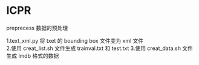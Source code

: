 # ICPR

preprecess 数据的预处理                                                                                                   

1.text_xml.py 将 txet 的 bounding box 文件变为 xml 文件                                                                               
2.使用 creat_list.sh 文件生成 trainval.txt 和 test.txt
3.使用 creat_data.sh 文件生成 lmdb 格式的数据
